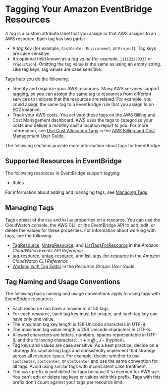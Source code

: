 # Tagging Your Amazon EventBridge Resources<a name="eventbridge-tagging"></a>

A *tag* is a custom attribute label that you assign or that AWS assigns to an AWS resource\. Each tag has two parts:
+ A *tag key* \(for example, `CostCenter`, `Environment`, or `Project`\)\. Tag keys are case sensitive\.
+ An optional field known as a *tag value* \(for example, `111122223333` or `Production`\)\. Omitting the tag value is the same as using an empty string\. Like tag keys, tag values are case sensitive\.

Tags help you do the following:
+ Identify and organize your AWS resources\. Many AWS services support tagging, so you can assign the same tag to resources from different services to indicate that the resources are related\. For example, you could assign the same tag to a EventBridge rule that you assign to an EC2 instance\.
+ Track your AWS costs\. You activate these tags on the AWS Billing and Cost Management dashboard\. AWS uses the tags to categorize your costs and deliver a monthly cost allocation report to you\. For more information, see [Use Cost Allocation Tags](https://docs.aws.amazon.com/awsaccountbilling/latest/aboutv2/cost-alloc-tags.html) in the [AWS Billing and Cost Management User Guide](https://docs.aws.amazon.com/awsaccountbilling/latest/aboutv2/)\.

The following sections provide more information about tags for EventBridge\.

## Supported Resources in EventBridge<a name="supported-resources"></a>

The following resources in EventBridge support tagging: 
+ Rules

For information about adding and managing tags, see [Managing Tags](#tagging-add-edit-delete)\.

## Managing Tags<a name="tagging-add-edit-delete"></a>

Tags consist of the `Key` and `Value` properties on a resource\. You can use the CloudWatch console, the AWS CLI, or the EventBridge API to add, edit, or delete the values for these properties\. For information about working with tags, see the following:
+ [TagResource](https://docs.aws.amazon.com/AmazonCloudWatchEvents/latest/APIReference/API_TagResource.html), [UntagResource](https://docs.aws.amazon.com/AmazonCloudWatchEvents/latest/APIReference/API_UntagResource.html), and [ListTagsForResource](https://docs.aws.amazon.com/AmazonCloudWatchEvents/latest/APIReference/API_ListTagsForResource.html) in the *Amazon CloudWatch Events API Reference*
+ [tag\-resource](https://docs.aws.amazon.com/cli/latest/reference/events/tag-resource.html), [untag\-resource](https://docs.aws.amazon.com/cli/latest/reference/events/untag-resource.html), and [list\-tags\-for\-resource](https://docs.aws.amazon.com/cli/latest/reference/events/list-tags-for-resource.html) in the *Amazon CloudWatch CLI Reference*
+ [Working with Tag Editor](https://docs.aws.amazon.com/ARG/latest/userguide/tag-editor.html) in the *Resource Groups User Guide*

## Tag Naming and Usage Conventions<a name="tagging-restrictions"></a>

The following basic naming and usage conventions apply to using tags with EventBridge resources:
+ Each resource can have a maximum of 50 tags\.
+ For each resource, each tag key must be unique, and each tag key can have only one value\.
+ The maximum tag key length is 128 Unicode characters in UTF\-8\.
+ The maximum tag value length is 256 Unicode characters in UTF\-8\.
+ Allowed characters are letters, numbers, spaces representable in UTF\-8, and the following characters: ***\. : \+ = @ \_ / \-*** \(hyphen\)\.
+ Tag keys and values are case sensitive\. As a best practice, decide on a strategy for capitalizing tags and consistently implement that strategy across all resource types\. For example, decide whether to use `Costcenter`, `costcenter`, or `CostCenter` and use the same convention for all tags\. Avoid using similar tags with inconsistent case treatment\. 
+ The `aws:` prefix is prohibited for tags because it's reserved for AWS use\. You can't edit or delete tag keys or values with this prefix\. Tags with this prefix don't count against your tags per resource limit\.